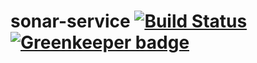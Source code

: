 # sonar-service [![Build Status](https://travis-ci.org/sonarwhal/sonar-service.svg?branch=master)](https://travis-ci.org/sonarwhal/sonar-service) [![Greenkeeper badge](https://badges.greenkeeper.io/sonarwhal/sonar-service.svg)](https://greenkeeper.io/)
